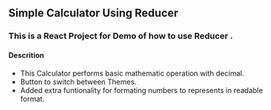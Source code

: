## Simple Calculator Using Reducer

### This is a React Project for Demo of how to use Reducer .

#### Descrition 
- This Calculator performs basic mathematic operation with decimal.
- Button to switch between Themes.
- Added extra funtionality for formating numbers to represents in readable format.

